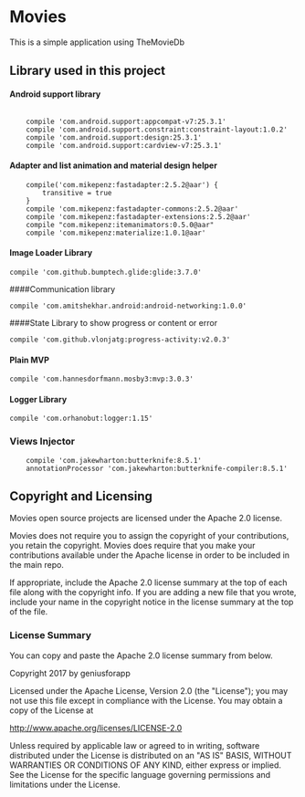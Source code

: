 # Movies
This is a simple application using <a harf="https://www.themoviedb.org">TheMovieDb</a> 

## Library used in this project
#### Android support library
```

    compile 'com.android.support:appcompat-v7:25.3.1'
    compile 'com.android.support.constraint:constraint-layout:1.0.2'
    compile 'com.android.support:design:25.3.1'
    compile 'com.android.support:cardview-v7:25.3.1'
```

#### Adapter and list animation and material design helper
```
    compile('com.mikepenz:fastadapter:2.5.2@aar') {
        transitive = true
    }
    compile 'com.mikepenz:fastadapter-commons:2.5.2@aar'
    compile 'com.mikepenz:fastadapter-extensions:2.5.2@aar'
    compile "com.mikepenz:itemanimators:0.5.0@aar"
    compile 'com.mikepenz:materialize:1.0.1@aar'
```

#### Image Loader Library
```
compile 'com.github.bumptech.glide:glide:3.7.0'
```
####Communication library
```
compile 'com.amitshekhar.android:android-networking:1.0.0'
```
####State Library to show progress or content or error
```
compile 'com.github.vlonjatg:progress-activity:v2.0.3'
```
#### Plain MVP
```
compile 'com.hannesdorfmann.mosby3:mvp:3.0.3'
```
#### Logger Library
```
compile 'com.orhanobut:logger:1.15'
```
### Views Injector
```
    compile 'com.jakewharton:butterknife:8.5.1'
    annotationProcessor 'com.jakewharton:butterknife-compiler:8.5.1'
```


Copyright and Licensing
-----------------------

Movies open source projects are licensed under the Apache 2.0 license.

Movies does not require you to assign the copyright of your contributions, you retain the copyright. Movies does require that you make your contributions available under the Apache license in order to be included in the main repo.

If appropriate, include the Apache 2.0 license summary at the top of each file along with the copyright info. If you are adding a new file that you wrote, include your name in the copyright notice in the license summary at the top of the file.

### License Summary

You can copy and paste the Apache 2.0 license summary from below.


Copyright 2017 by geniusforapp

Licensed under the Apache License, Version 2.0 (the "License");
you may not use this file except in compliance with the License.
You may obtain a copy of the License at

http://www.apache.org/licenses/LICENSE-2.0

Unless required by applicable law or agreed to in writing, software
distributed under the License is distributed on an "AS IS" BASIS,
WITHOUT WARRANTIES OR CONDITIONS OF ANY KIND, either express or implied.
See the License for the specific language governing permissions and
limitations under the License.

